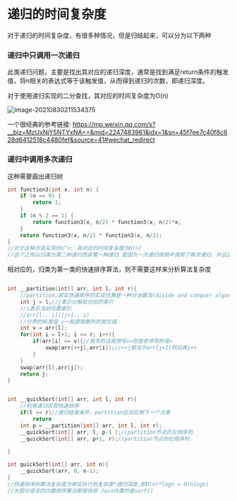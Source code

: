 # 递归的时间复杂度

对于递归的时间复杂度，有很多种情况，但是归结起来，可以分为以下两种

### 递归中只调用一次递归

此类递归问题，主要是找出其对应的递归深度，通常是找到满足return条件的触发值，将n相关的表达式等于该触发值，从而得到递归的次数，即递归深度。

对于使用递归实现的二分查找，其对应的时间复杂度为O(n)

![image-20210830211534375](C:\Users\Administrator\AppData\Roaming\Typora\typora-user-images\image-20210830211534375.png)

一个很经典的参考链接: https://mp.weixin.qq.com/s?__biz=MzUxNjY5NTYxNA==&mid=2247483961&idx=1&sn=45f7ee7c40f8c628d6412518c4480fef&source=41#wechat_redirect





### 递归中调用多次递归

这种需要画出递归树

```c++
int function3(int x, int n) {
    if (n == 0) {
        return 1;
    }
    if (n % 2 == 1) {
        return function3(x, n/2) * function3(x, n/2)*x;
    }
    return function3(x, n/2) * function3(x, n/2);
}
//对于这种方法实现的x^n: 其对应的时间复杂度为O(n)
//这个之所以归类为第二种递归而非第一种递归 是因为一次递归调用中调用了两次递归，并且这两次递归是串行的关系而非并列的关系，所以需要使用第二种解法，画出其对应的递归树，来通过节点总数*O(1)来得到其对应的时间复杂度。此类算法的空间复杂度，即为O(递归深度)
```

相对应的，归类为第一类的快速排序算法，则不需要这样来分析算法复杂度

```c++

int __partition(int[] arr, int l, int r){
    //partition,其实快速排序的实现也算是一种分治算法(divide and conquer algorithm)
    int j = l;//j表示分解处对应的索引
    //i表示当前位置索引
    //arr[l...j]|[j+1...i)
    //分界的标准值 v一般是取数列的首位值
    int v = arr[l];
    for(int i = l+1; i <= r; i++){
        if(arr[i] <= v){//我写的话我想写<=但是老师写的是<
            swap(arr[++j],arr[i]);//++j相当于arr[j+1]然后再j++
        }  
    }
    swap(arr[l],arr[j]);
    return j;
}


int __quickSort(int[] arr, int l, int r){
    //利用递归实现快速排序
    if(l >= r)//递归结束条件，partition区间仅剩下一个元素
        return
    int p = __partition(int[] arr, int l, int r);
    __quickSort(int[] arr, l, p-1 );//partition节点的左侧序列
    __quickSort(int[] arr, p+1, r);//partition节点的右侧序列
    
}

int quickSort(int[] arr, int n){
    __quickSort(arr, 0, n-1);
}
//快速排序的算法复杂度为单层执行的复杂度*递归深度,即O(n)*logn = O(nlogn)
//大部分语言的内置排序算法都是快排 Java内置的是sort()
```

